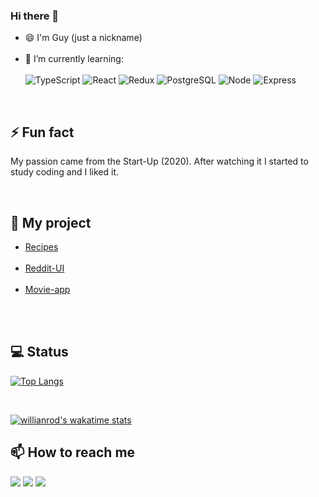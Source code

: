 ### Hi there 👋

- 😄 I'm Guy (just a nickname) <br /><br />
- 🌱 I’m currently learning: <br /><br />
![TypeScript](https://img.shields.io/badge/TypeScript-007ACC?style=for-the-badge&logo=typescript&logoColor=white)
![React](https://img.shields.io/badge/React-20232A?style=for-the-badge&logo=react&logoColor=61DAFB)
![Redux](https://img.shields.io/badge/Redux-593D88?style=for-the-badge&logo=redux&logoColor=white)
![PostgreSQL](https://img.shields.io/badge/PostgreSQL-316192?style=for-the-badge&logo=postgresql&logoColor=white)
![Node](https://img.shields.io/badge/Node.js-43853D?style=for-the-badge&logo=node.js&logoColor=white)
![Express](https://img.shields.io/badge/Express.js-404D59?style=for-the-badge)
<br />

⚡ Fun fact <br /> 
---
My passion came from the Start-Up (2020). After watching it I started to study coding and I liked it. <br />

<br />

📖 My project <br />
---
- [Recipes](https://myfirstrecipes.netlify.app/) <br /><br />
- [Reddit-UI](https://reddit-ui-jth.netlify.app/) <br /><br />
- [Movie-app](https://movie-app-jth.netlify.app/) <br /><br />

<br />

💻 Status <br />
---
[![Top Langs](https://github-readme-stats.vercel.app/api/top-langs/?username=jeerasakth&layout=compact)](https://github.com/anuraghazra/github-readme-stats)

<br />

[![willianrod's wakatime stats](https://github-readme-stats.vercel.app/api/wakatime?username=@thongchaiSH&line_height=27&title_color=6aa6f8&text_color=8a919a&icon_color=6aa6f8&bg_color=22272e)](https://github.com/anuraghazra/github-readme-stats)


📫 How to reach me <br />
---
[<img src="https://img.shields.io/badge/Facebook-Jeerasak G Todsungnern-blue">](https://www.facebook.com/jeerasak.todsungnern/)
[<img src="https://img.shields.io/badge/LINE-chiefguy-brightgreen">](https://line.me/ti/p/gEvhC82dVq)
[<img src="https://img.shields.io/badge/Email-Jeerasakg01%40Gmail.com-orange">](mailto:jeerasakg01@gmail.com)
